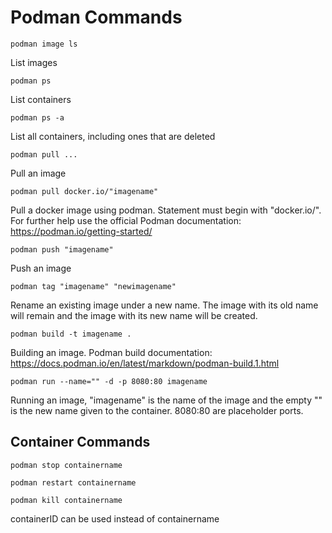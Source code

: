 # Podman Commands

```
podman image ls
```
List images

```
podman ps
```
List containers

```
podman ps -a
```
List all containers, including ones that are deleted


```
podman pull ...
```
Pull an image

```
podman pull docker.io/"imagename"
```
Pull a docker image using podman. Statement must begin with "docker.io/". For further help use the official Podman documentation: https://podman.io/getting-started/

```
podman push "imagename"
```
Push an image

```
podman tag "imagename" "newimagename"
```
Rename an existing image under a new name. The image with its old name will remain and the image with its new name will be created. 

```
podman build -t imagename .
```
Building an image. Podman build documentation: https://docs.podman.io/en/latest/markdown/podman-build.1.html

```
podman run --name="" -d -p 8080:80 imagename
```
Running an image, "imagename" is the name of the image and the empty "" is the new name given to the container. 8080:80 are placeholder ports. 

## Container Commands
```
podman stop containername
```

```
podman restart containername
```

```
podman kill containername
```
containerID can be used instead of containername
